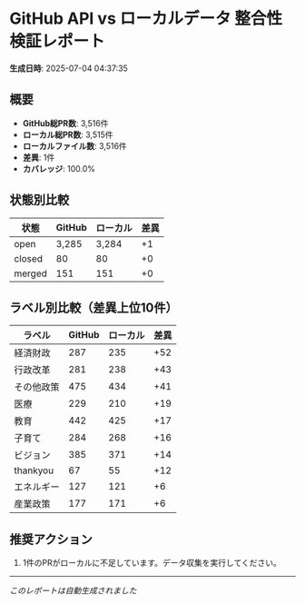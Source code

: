 # GitHub API vs ローカルデータ 整合性検証レポート

**生成日時**: 2025-07-04 04:37:35

## 概要

- **GitHub総PR数**: 3,516件
- **ローカル総PR数**: 3,515件
- **ローカルファイル数**: 3,516件
- **差異**: 1件
- **カバレッジ**: 100.0%

## 状態別比較

| 状態 | GitHub | ローカル | 差異 |
|------|--------|----------|------|
| open | 3,285 | 3,284 | +1 |
| closed | 80 | 80 | +0 |
| merged | 151 | 151 | +0 |

## ラベル別比較（差異上位10件）

| ラベル | GitHub | ローカル | 差異 |
|--------|--------|----------|------|
| 経済財政 | 287 | 235 | +52 |
| 行政改革 | 281 | 238 | +43 |
| その他政策 | 475 | 434 | +41 |
| 医療 | 229 | 210 | +19 |
| 教育 | 442 | 425 | +17 |
| 子育て | 284 | 268 | +16 |
| ビジョン | 385 | 371 | +14 |
| thankyou | 67 | 55 | +12 |
| エネルギー | 127 | 121 | +6 |
| 産業政策 | 177 | 171 | +6 |

## 推奨アクション

1. 1件のPRがローカルに不足しています。データ収集を実行してください。

---
*このレポートは自動生成されました*